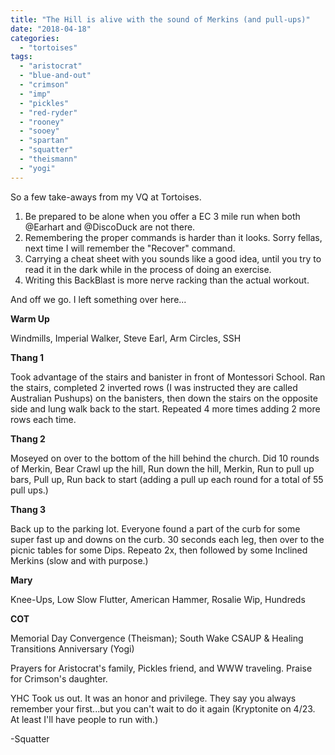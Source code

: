 ```yaml
---
title: "The Hill is alive with the sound of Merkins (and pull-ups)"
date: "2018-04-18"
categories: 
  - "tortoises"
tags: 
  - "aristocrat"
  - "blue-and-out"
  - "crimson"
  - "imp"
  - "pickles"
  - "red-ryder"
  - "rooney"
  - "sooey"
  - "spartan"
  - "squatter"
  - "theismann"
  - "yogi"
---
```


So a few take-aways from my VQ at Tortoises.

1. Be prepared to be alone when you offer a EC 3 mile run when both @Earhart and @DiscoDuck are not there.
2. Remembering the proper commands is harder than it looks. Sorry fellas, next time I will remember the "Recover" command.
3. Carrying a cheat sheet with you sounds like a good idea, until you try to read it in the dark while in the process of doing an exercise.
4. Writing this BackBlast is more nerve racking than the actual workout.

And off we go. I left something over here...

**Warm Up**

Windmills, Imperial Walker, Steve Earl, Arm Circles, SSH

**Thang 1**

Took advantage of the stairs and banister in front of Montessori School. Ran the stairs, completed 2 inverted rows (I was instructed they are called Australian Pushups) on the banisters, then down the stairs on the opposite side and lung walk back to the start. Repeated 4 more times adding 2 more rows each time.

**Thang 2**

Moseyed on over to the bottom of the hill behind the church. Did 10 rounds of Merkin, Bear Crawl up the hill, Run down the hill, Merkin, Run to pull up bars, Pull up, Run back to start (adding a pull up each round for a total of 55 pull ups.)

**Thang 3**

Back up to the parking lot. Everyone found a part of the curb for some super fast up and downs on the curb. 30 seconds each leg, then over to the picnic tables for some Dips. Repeato 2x, then followed by some Inclined Merkins (slow and with purpose.)

**Mary**

Knee-Ups, Low Slow Flutter, American Hammer, Rosalie Wip, Hundreds

**COT**

Memorial Day Convergence (Theisman); South Wake CSAUP & Healing Transitions Anniversary (Yogi)

Prayers for Aristocrat's family, Pickles friend, and WWW traveling. Praise for Crimson's daughter.

YHC Took us out. It was an honor and privilege. They say you always remember your first...but you can't wait to do it again (Kryptonite on 4/23. At least I'll have people to run with.)

\-Squatter
